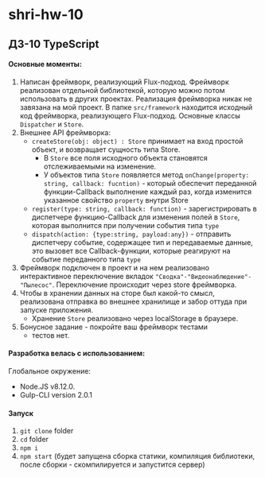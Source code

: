 # shri-hw-10

## ДЗ-10 TypeScript

#### Основные моменты:

1. Написан фреймворк, реализующий Flux-подход. Фреймворк реализован отдельной библиотекой, которую можно потом использовать в других проектах. Реализация фреймворка никак не завязана на мой проект. В папке `src/framework` находится исходный код фреймворка, реализующего Flux-подход. Основные классы `Dispatcher` и `Store`.
2. Внешнее API фреймворка:
	- `createStore(obj: object) : Store` принимает на вход простой объект, и возвращает сущность типа Store. 
		+ В `Store` все поля исходного объекта становятся отслеживаемыми на изменение. 
		+ У объектов типа `Store` появляется метод `onChange(property: string, callback: fucntion)` - который обеспечит переданной функции-Callback выполнение каждый раз, когда изменится указанное свойство `property` внутри Store
	- `register(type: string, callback: function)` - зарегистрировать в диспетчере функцию-Callback для изменения полей в `Store`, которая выполнится при получении события типа `type`
	- `dispatch(action: {type:string, payload:any})` - отправить диспетчеру событие, содержащее тип и передаваемые данные, это вызовет все Callback-функции, которые реагируют на событие переданного типа `type`
3. Фреймворк подключен в проект и на нем реализовано интерактивное переключение вкладок `"Сводка"-"Видеонаблюдение"-"Пылесос"`. Переключение происходит через store фреймворка.
4. Чтобы в хранении данных на сторе был какой-то смысл, реализована отправка во внешнее хранилище и забор оттуда при запуске приложения.
	- Хранение `Store` реализовано через localStorage в браузере.
5. Бонусное задание - покройте ваш фреймворк тестами
	- тестов нет.

	
#### Разработка велась с использованием:
Глобальное окружение:
- Node.JS v8.12.0.
- Gulp-CLI version 2.0.1

#### Запуск

1. `git clone` folder
2. `cd` folder
3. `npm i`
4. `npm start` (будет запущена сборка статики, компиляция библиотеки, после сборки - скомпилируется и запустится сервер)
